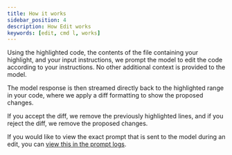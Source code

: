```yaml
---
title: How it works
sidebar_position: 4
description: How Edit works
keywords: [edit, cmd l, works]
---
```


Using the highlighted code, the contents of the file containing your highlight, and your input instructions, we prompt the model to edit the code according to your instructions. No other additional context is provided to the model.

The model response is then streamed directly back to the highlighted range in your code, where we apply a diff formatting to show the proposed changes.

If you accept the diff, we remove the previously highlighted lines, and if you reject the diff, we remove the proposed changes.

If you would like to view the exact prompt that is sent to the model during an edit, you can [view this in the prompt logs](./troubleshooting.md#check-the-logs).
